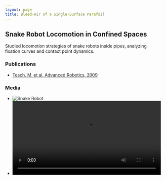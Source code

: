 ```yaml
---
layout: page
title: Bleed-Air of a Single-Surface Parafoil
---
```


## Snake Robot Locomotion in Confined Spaces

Studied locomotion strategies of snake robots inside pipes, analyzing fixation curves and contact point dynamics.  

### Publications
- [Tesch, M. et al. Advanced Robotics, 2009](https://www.cs.cmu.edu/~mtesch/publications/Advanced_Robotics_2009.pdf)

### Media
- ![Snake Robot](/assets/images/res1-lab.jpg)
- <video width="100%" controls>
  <source src="/assets/videos/res1.mp4" type="video/mp4">
</video>
